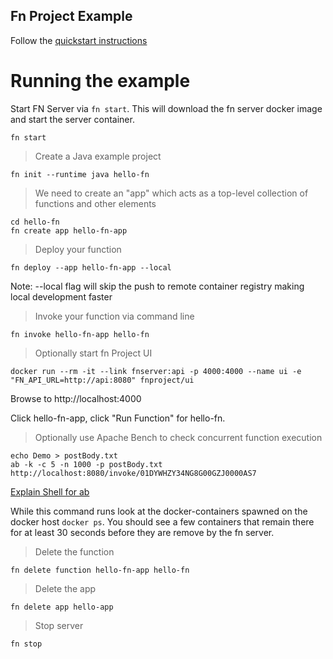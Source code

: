 Fn Project Example
-----

Follow the [quickstart instructions](https://github.com/fnproject/fn#quickstart) 

# Running the example

Start FN Server via `fn start`. This will download the fn server docker image and start the server container.

```
fn start
```

> Create a Java example project
```
fn init --runtime java hello-fn
```

> We need to create an "app" which acts as a top-level collection of functions and other elements
```
cd hello-fn
fn create app hello-fn-app
```

> Deploy your function
```
fn deploy --app hello-fn-app --local
```
Note: --local flag will skip the push to remote container registry making local development faster

> Invoke your function via command line
```
fn invoke hello-fn-app hello-fn
```

> Optionally start fn Project UI
```
docker run --rm -it --link fnserver:api -p 4000:4000 --name ui -e "FN_API_URL=http://api:8080" fnproject/ui
```
Browse to http://localhost:4000

Click hello-fn-app, click "Run Function" for hello-fn.


> Optionally use Apache Bench to check concurrent function execution
```
echo Demo > postBody.txt
ab -k -c 5 -n 1000 -p postBody.txt http://localhost:8080/invoke/01DYWHZY34NG8G00GZJ0000AS7
 ```
[Explain Shell for ab](https://explainshell.com/explain?cmd=ab+-k+-c+5+-n+1000+-p+postBody.txt+http%3A%2F%2Flocalhost%3A8080%2Finvoke%2Fxyz)

While this command runs look at the docker-containers spawned on the docker host `docker ps`. 
You should see a few containers that remain there for at least 30 seconds before they are remove by the fn server.

> Delete the function
```
fn delete function hello-fn-app hello-fn
```

> Delete the app
```
fn delete app hello-app
```

> Stop server
```
fn stop
```
